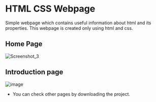 # HTML CSS Webpage
Simple webpage which contains useful information about html and its properties. This webpage is created only using html and css.

## Home Page
![Screenshot_3](https://user-images.githubusercontent.com/76843587/216431986-07b6e9e3-01e6-47bf-86f8-0cae8af09499.png)

## Introduction page
![image](https://user-images.githubusercontent.com/76843587/216432660-f2cc2651-588d-4988-9d14-79b42199743a.png)

* You can check other pages by downloading the project.
